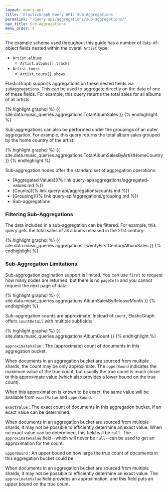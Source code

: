 ```yaml
---
layout: query-api
title: 'ElasticGraph Query API: Sub-Aggregations'
permalink: "/query-api/aggregations/sub-aggregations/"
nav_title: Sub-Aggregations
menu_order: 4
---
```

The example schema used throughout this guide has a number of lists-of-object fields nested
within the overall `Artist` type:

* `Artist.albums`
  * `Artist.albums[].tracks`
* `Artist.tours`
  * `Artist.tours[].shows`

ElasticGraph supports aggregations on these nested fields via `subAggregations`. This can be used
to aggregate directly on the data of one of these fields. For example, this query returns the
total sales for all albums of all artists:

{% highlight graphql %}
{{ site.data.music_queries.aggregations.TotalAlbumSales }}
{% endhighlight %}

Sub-aggregations can also be performed under the groupings of an outer aggregation. For example,
this query returns the total album sales grouped by the home country of the artist:

{% highlight graphql %}
{{ site.data.music_queries.aggregations.TotalAlbumSalesByArtistHomeCountry }}
{% endhighlight %}

Sub-aggregation nodes offer the standard set of aggregation operations:

* [Aggregated Values]({% link query-api/aggregations/aggregated-values.md %})
* [Counts]({% link query-api/aggregations/counts.md %})
* [Grouping]({% link query-api/aggregations/grouping.md %})
* Sub-aggregations

### Filtering Sub-Aggregations

The data included in a sub-aggregation can be filtered. For example, this query gets the total
sales of all albums released in the 21st century:

{% highlight graphql %}
{{ site.data.music_queries.aggregations.TwentyFirstCenturyAlbumSales }}
{% endhighlight %}

### Sub-Aggregation Limitations

Sub-aggregation pagination support is limited. You can use `first` to request how many
nodes are returned, but there is no `pageInfo` and you cannot request the next page of data:

{% highlight graphql %}
{{ site.data.music_queries.aggregations.AlbumSalesByReleaseMonth }}
{% endhighlight %}

Sub-aggregation counts are approximate. Instead of `count`, ElasticGraph offers `countDetail`
with multiple subfields:

{% highlight graphql %}
{{ site.data.music_queries.aggregations.AlbumCount }}
{% endhighlight %}

`approximateValue`
: The (approximate) count of documents in this aggregation bucket.

  When documents in an aggregation bucket are sourced from multiple shards, the count may be only
  approximate. The `upperBound` indicates the maximum value of the true count, but usually
  the true count is much closer to this approximate value (which also provides a lower bound on the
  true count).

  When this approximation is known to be exact, the same value will be available from `exactValue`
  and `upperBound`.

`exactValue`
: The exact count of documents in this aggregation bucket, if an exact value can be determined.

  When documents in an aggregation bucket are sourced from multiple shards, it may not be possible to
  efficiently determine an exact value. When no exact value can be determined, this field will be `null`.
  The `approximateValue` field--which will never be `null`--can be used to get an approximation
  for the count.

`upperBound`
: An upper bound on how large the true count of documents in this aggregation bucket could be.

  When documents in an aggregation bucket are sourced from multiple shards, it may not be possible to
  efficiently determine an exact value. The `approximateValue` field provides an approximation,
  and this field puts an upper bound on the true count.
